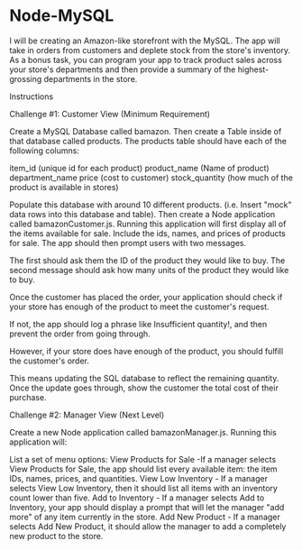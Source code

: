 # Node-MySQL

I will be creating an Amazon-like storefront with the MySQL. The app will take in orders from customers and deplete stock from the store's inventory. As a bonus task, you can program your app to track product sales across your store's departments and then provide a summary of the highest-grossing departments in the store.


Instructions


Challenge #1: Customer View (Minimum Requirement)

Create a MySQL Database called bamazon.
Then create a Table inside of that database called products.
The products table should have each of the following columns:

item_id (unique id for each product)
product_name (Name of product)
department_name
price (cost to customer)
stock_quantity (how much of the product is available in stores)

Populate this database with around 10 different products. (i.e. Insert "mock" data rows into this database and table).
Then create a Node application called bamazonCustomer.js. Running this application will first display all of the items available for sale. Include the ids, names, and prices of products for sale.
The app should then prompt users with two messages.

The first should ask them the ID of the product they would like to buy.
The second message should ask how many units of the product they would like to buy.

Once the customer has placed the order, your application should check if your store has enough of the product to meet the customer's request.

If not, the app should log a phrase like Insufficient quantity!, and then prevent the order from going through.

However, if your store does have enough of the product, you should fulfill the customer's order.

This means updating the SQL database to reflect the remaining quantity.
Once the update goes through, show the customer the total cost of their purchase.


Challenge #2: Manager View (Next Level)

Create a new Node application called bamazonManager.js. Running this application will:

List a set of menu options:
View Products for Sale -If a manager selects View Products for Sale, the app should list every available item: the item IDs, names, prices, and quantities.
View Low Inventory - If a manager selects View Low Inventory, then it should list all items with an inventory count lower than five.
Add to Inventory - If a manager selects Add to Inventory, your app should display a prompt that will let the manager "add more" of any item currently in the store.
Add New Product - If a manager selects Add New Product, it should allow the manager to add a completely new product to the store.




